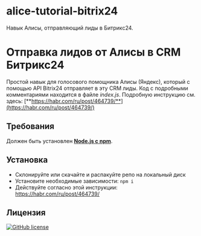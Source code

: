 # alice-tutorial-bitrix24
Навык Алисы, отправляющий лиды в Битрикс24.

# Отправка лидов от Алисы в CRM Битрикс24
Простой навык для голосового помощника Алисы (Яндекс), который с помощью API Bitrix24 отправляет в эту CRM лиды. Код с подробными комментариями находится в файле *index.js*. Подробную инструкцию см. здесь: [**https://habr.com/ru/post/464739/**](https://habr.com/ru/post/464739/)

## Требования
Должен быть установлен [**Node.js с npm**](https://nodejs.org/en/). 

## Установка
* Склонируйте или скачайте и распакуйте репо на локальный диск
* Установите необходимые зависимости: `npm i`
* Действуйте согласно этой инструкции: https://habr.com/ru/post/464739/

## Лицензия
[![GitHub license](https://img.shields.io/github/license/stmike/alice-tutorial-bitrix24)](https://github.com/stmike/alice-tutorial-bitrix24/blob/master/LICENSE)
 
